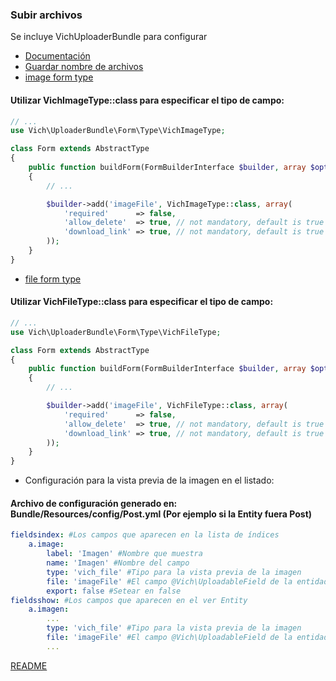 ### Subir archivos
Se incluye VichUploaderBundle para configurar
* [Documentación](https://github.com/dustin10/VichUploaderBundle/blob/master/Resources/doc/usage.md)
* [Guardar nombre de archivos](https://github.com/dustin10/VichUploaderBundle/blob/master/Resources/doc/namers.md)
* [image form type](https://github.com/dustin10/VichUploaderBundle/blob/master/Resources/doc/form/vich_image_type.md)

#### Utilizar VichImageType::class para especificar el tipo de campo:
```php
// ...
use Vich\UploaderBundle\Form\Type\VichImageType;

class Form extends AbstractType
{
    public function buildForm(FormBuilderInterface $builder, array $options)
    {
        // ...

        $builder->add('imageFile', VichImageType::class, array(
            'required'      => false,
            'allow_delete'  => true, // not mandatory, default is true
            'download_link' => true, // not mandatory, default is true
        ));
    }
}
```

* [file form type](https://github.com/dustin10/VichUploaderBundle/blob/master/Resources/doc/form/vich_file_type.md)

#### Utilizar VichFileType::class para especificar el tipo de campo:
```php
// ...
use Vich\UploaderBundle\Form\Type\VichFileType;

class Form extends AbstractType
{
    public function buildForm(FormBuilderInterface $builder, array $options)
    {
        // ...

        $builder->add('imageFile', VichFileType::class, array(
            'required'      => false,
            'allow_delete'  => true, // not mandatory, default is true
            'download_link' => true, // not mandatory, default is true
        ));
    }
}
```

* Configuración para la vista previa de la imagen en el listado:

#### Archivo de configuración generado en: Bundle/Resources/config/Post.yml (Por ejemplo si la Entity fuera Post)
```yaml
fieldsindex: #Los campos que aparecen en la lista de índices
    a.image:
        label: 'Imagen' #Nombre que muestra
        name: 'Imagen' #Nombre del campo
        type: 'vich_file' #Tipo para la vista previa de la imagen
        file: 'imageFile' #El campo @Vich\UploadableField de la entidad
        export: false #Setear en false
fieldsshow: #Los campos que aparecen en el ver Entity
    a.imagen:
        ...
        type: 'vich_file' #Tipo para la vista previa de la imagen
        file: 'imageFile' #El campo @Vich\UploadableField de la entidad
        ...
```

[README](https://github.com/MWSimple/AdminCrudBundle/blob/version30/README.md)
